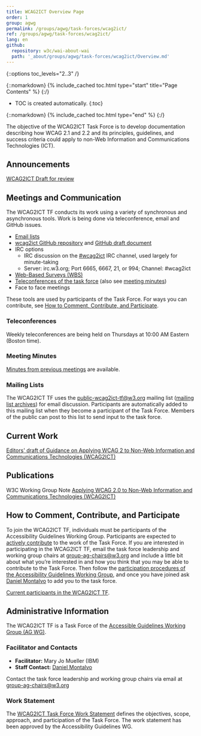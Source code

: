 ```yaml
---
title: WCAG2ICT Overview Page
order: 1
group: agwg
permalink: /groups/agwg/task-forces/wcag2ict/
ref: /groups/agwg/task-forces/wcag2ict/
lang: en
github:
  repository: w3c/wai-about-wai
  path: '_about/groups/agwg/task-forces/wcag2ict/Overview.md'
---
```


{::options toc_levels="2..3" /}

{::nomarkdown}
{% include_cached toc.html type="start" title="Page Contents" %}
{:/}

-   TOC is created automatically.
{:toc}

{::nomarkdown}
{% include_cached toc.html type="end" %}
{:/}

The objective of the WCAG2ICT Task Force is to develop documentation describing how WCAG 2.1 and 2.2 and its principles, guidelines, and success criteria could apply to non-Web Information and Communications Technologies (ICT).

## Announcements

[WCAG2ICT Draft for review](https://www.w3.org/TR/wcag2ict-22/)

## Meetings and Communication

The WCAG2ICT TF conducts its work using a variety of synchronous and asynchronous tools. Work is being done via teleconference, email and GitHub issues.

- [Email lists](#email)
- [wcag2ict GitHub repository](https://github.com/w3c/wcag2ict/) and [GitHub draft document](https://w3c.github.io/wcag2ict/)
- IRC options
  - IRC discussion on the [#wcag2ict](http://irc.w3.org/?channels=#wcag2ict) IRC channel, used largely for minute-taking
  - Server: irc.w3.org; Port 6665, 6667, 21, or 994; Channel: #wcag2ict
- [Web-Based Surveys (WBS)](/2002/09/wbs/55145/)
- [Teleconferences of the task force](https://w3.org/groups/tf/wcag2ict/calendar) (also see [meeting minutes](https://www.w3.org/WAI/GL/task-forces/wcag2ict/minutes))
- Face to face meetings

These tools are used by participants of the Task Force. For ways you can contribute, see [How to Comment, Contribute, and Participate](#contribute).

### Teleconferences

Weekly teleconferences are being held on Thursdays at 10:00 AM Eastern (Boston time).

### Meeting Minutes

[Minutes from previous meetings](https://www.w3.org/WAI/GL/task-forces/wcag2ict/minutes) are available.

### Mailing Lists

The WCAG2ICT TF uses the public-wcag2ict-tf@w3.org mailing list ([mailing list archives](http://lists.w3.org/Archives/Public/public-wcag2ict-tf/)) for email discussion. Participants are automatically added to this mailing list when they become a participant of the Task Force. Members of the public can post to this list to send input to the task force.

## Current Work

[Editors' draft of Guidance on Applying WCAG 2 to Non-Web Information and Communications Technologies (WCAG2ICT)](https://w3c.github.io/wcag2ict/)

## Publications

W3C Working Group Note [Applying WCAG 2.0 to Non-Web Information and Communications Technologies (WCAG2ICT)](https://www.w3.org/TR/wcag2ict/)

## How to Comment, Contribute, and Participate

To join the WCAG2ICT TF, individuals must be participants of the Accessibility Guidelines Working Group. Participants are expected to [actively contribute](work-statement#participation) to the work of the Task Force. If you are interested in participating in the WCAG2ICT TF, email the task force leadership and working group chairs at [group-ag-chairs@w3.org](mailto:group-ag-chairs@w3.org) and include a little bit about what you’re interested in and how you think that you may be able to contribute to the Task Force. Then follow the [participation procedures of the Accessibility Guidelines Working Group](../../participation), and once you have joined ask [Daniel Montalvo](mailto:dmontalvo@w3.org) to add you to the task force.

[Current participants in the WCAG2ICT TF](https://www.w3.org/groups/tf/wcag2ict/participants).

## Administrative Information

The WCAG2ICT TF is a Task Force of the [Accessible Guidelines Working Group (AG WG)](http://www.w3.org/WAI/GL/).

### Facilitator and Contacts

- **Facilitator:** Mary Jo Mueller (IBM)
- **Staff Contact:** [Daniel Montalvo](http://www.w3.org/People/#dmontalvo)

Contact the task force leadership and working group chairs via email at [group-ag-chairs@w3.org](mailto:group-ag-chairs@w3.org)

### Work Statement

The [WCAG2ICT Task Force Work Statement](./work-statement/) defines the objectives, scope, approach, and participation of the Task Force. The work statement has been approved by the Accessibility Guidelines WG.